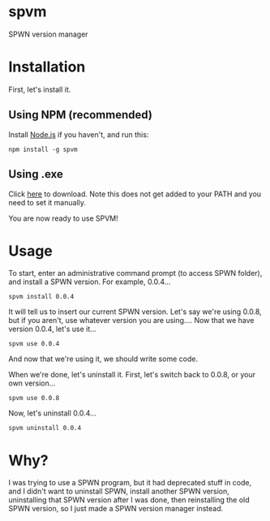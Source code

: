 # spvm
SPWN version manager

# Installation
First, let's install it. 

## Using NPM (recommended)
Install [Node.js](nodejs.org) if you haven't, and run this:
```
npm install -g spvm
```
## Using .exe
Click [here](https://github.com/Unzor/spvm/releases/download/v1.0.0/spvm.exe) to download. Note this does not get added to your PATH and you need to set it manually.

You are now ready to use SPVM!
# Usage
To start, enter an administrative command prompt (to access SPWN folder), and install a SPWN version. For example, 0.0.4...
```
spvm install 0.0.4
```
It will tell us to insert our current SPWN version. Let's say we're using 0.0.8, but if you aren't, use whatever version you are using....
Now that we have version 0.0.4, let's use it...
```
spvm use 0.0.4
```
And now that we're using it, we should write some code.

When we're done, let's uninstall it.
First, let's switch back to 0.0.8, or your own version...
```
spvm use 0.0.8
```
Now, let's uninstall 0.0.4...
```
spvm uninstall 0.0.4
```
# Why?
I was trying to use a SPWN program, but it had deprecated stuff in code, and I didn't want to uninstall SPWN, install another SPWN version, uninstalling that SPWN version after I was done, then reinstalling the old SPWN version, so I just made a SPWN version manager instead.

